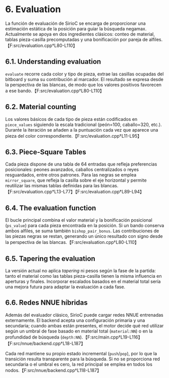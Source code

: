 # 6. Evaluation

La función de evaluación de SirioC se encarga de proporcionar una estimación estática de la
posición para guiar la búsqueda negamax. Actualmente se apoya en dos ingredientes clásicos:
conteo de material, tablas pieza-casilla precomputadas y una bonificación por pareja de
alfiles.【F:src/evaluation.cpp†L80-L110】

## 6.1. Understanding evaluation

`evaluate` recorre cada color y tipo de pieza, extrae las casillas ocupadas del bitboard y suma
su contribución al marcador. El resultado se expresa desde la perspectiva de las blancas, de modo
que los valores positivos favorecen a ese bando.【F:src/evaluation.cpp†L80-L110】

## 6.2. Material counting

Los valores básicos de cada tipo de pieza están codificados en `piece_values` siguiendo la
escala tradicional (peón=100, caballo=320, etc.). Durante la iteración se añaden a la puntuación
cada vez que aparece una pieza del color correspondiente.【F:src/evaluation.cpp†L11-L95】

## 6.3. Piece-Square Tables

Cada pieza dispone de una tabla de 64 entradas que refleja preferencias posicionales: peones
avanzados, caballos centralizados o reyes resguardados, entre otros patrones. Para las negras se
emplea `mirror_square`, que refleja la casilla sobre el eje horizontal y permite reutilizar las
mismas tablas definidas para las blancas.【F:src/evaluation.cpp†L13-L77】【F:src/evaluation.cpp†L89-L94】

## 6.4. The evaluation function

El bucle principal combina el valor material y la bonificación posicional (`ps_value`) para cada
pieza encontrada en la posición. Si un bando conserva ambos alfiles, se suma también
`bishop_pair_bonus`. Las contribuciones de las piezas negras se restan, generando un único
resultado con signo desde la perspectiva de las blancas.【F:src/evaluation.cpp†L80-L110】

## 6.5. Tapering the evaluation

La versión actual no aplica *tapering* ni pesos según la fase de la partida: tanto el material como
las tablas pieza-casilla tienen la misma influencia en aperturas y finales. Incorporar escalados
basados en el material total sería una mejora futura para adaptar la evaluación a cada fase.

## 6.6. Redes NNUE híbridas

Además del evaluador clásico, SirioC puede cargar redes NNUE entrenadas externamente. El backend
acepta una configuración primaria y una secundaria; cuando ambas están presentes, el motor decide
qué red utilizar según un umbral de fase basado en material total (`material:NN`) o en la profundidad
de búsqueda (`depth:NN`).【F:src/main.cpp†L19-L116】【F:src/nnue/backend.cpp†L18-L187】

Cada red mantiene su propio estado incremental (`push`/`pop`), por lo que la transición resulta
transparente para la búsqueda. Si no se proporciona red secundaria o el umbral es cero, la red
principal se emplea en todos los nodos.【F:src/nnue/backend.cpp†L118-L187】
